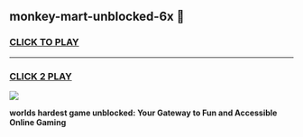 
## monkey-mart-unblocked-6x 👋
<h3>
<a href="https://premium.freeplayer.one?title=monkey-mart-unblocked-6x&ref=14F">CLICK TO PLAY</a></h3>
<hr>

<h3>
<a href="https://premium.freeplayer.one?title=monkey-mart-unblocked-6x&ref=14F">CLICK 2 PLAY</a>
  
</h3>

<a href="https://premium.freeplayer.one?title=monkey-mart-unblocked-6x&ref=12F/"><img src="https://clearcache.store/games.png"></a>


**worlds hardest game unblocked: Your Gateway to Fun and Accessible Online Gaming**
